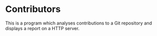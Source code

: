 # Contributors

This is a program which analyses contributions to a Git repository and displays a report on a HTTP server.
